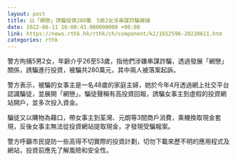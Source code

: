 ```yaml
---
layout: post
title: 以「網戀」誘騙投資280萬　5男2女涉串謀詐騙被捕
date: 2022-06-11 16:00:43.000000000 +08:00
link: https://news.rthk.hk/rthk/ch/component/k2/1652596-20220611.htm
categories: rthk
---
```


警方拘捕5男2女，年齡介乎26至53歲，指他們涉嫌串謀詐騙，透過發展「網戀」關係，誘騙進行投資，被騙共280萬元，其中兩人被落案起訴。

警方表示，被騙的女事主是一名48歲的家庭主婦，她於今年4月透過網上社交平台認識騙徒，並展開「網戀」。騙徒聲稱有高投資回報，誘騙女事主到虛假的投資網站開戶，並多次投入資金。

騙徒又以購物為藉口，帶女事主到荃灣、元朗等3間商戶消費，乘機換取現金套現，反後女事主無法從投資網站提取現金，才發現受騙報案。

警方呼籲市民提防一些高得不切實際的投資計劃，切勿下載來歷不明的應用程式及網站，投資前應先了解風險和安全性。
